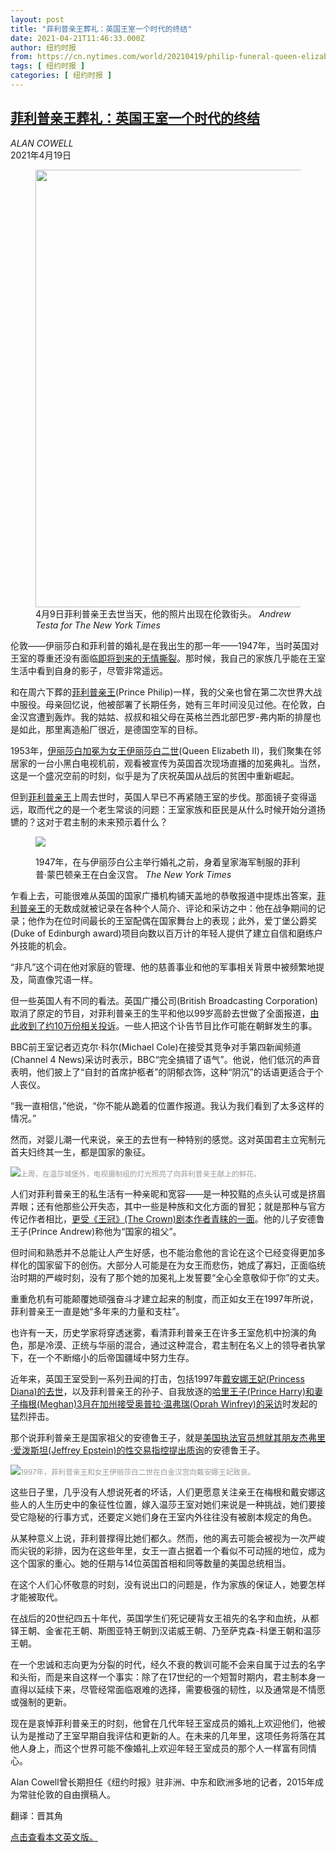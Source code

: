 ```yaml
---
layout: post
title: "菲利普亲王葬礼：英国王室一个时代的终结"
date: 2021-04-21T11:46:33.000Z
author: 纽约时报
from: https://cn.nytimes.com/world/20210419/philip-funeral-queen-elizabeth/
tags: [ 纽约时报 ]
categories: [ 纽约时报 ]
---
```

<!--1619005593000-->
[菲利普亲王葬礼：英国王室一个时代的终结](https://cn.nytimes.com/world/20210419/philip-funeral-queen-elizabeth/)
------

<div>
<address>ALAN COWELL</address><time pudate="2021-04-19 03:27:25" datetime="2021-04-19 03:27:25">2021年4月19日</time><figure class="article-span-photo"><img src="https://static01.nyt.com/images/2021/04/16/world/16philip/merlin_186184119_d4e60893-7477-4ce0-8be6-6c30d3204840-master1050.jpg" width="1050" height="700"><figcaption>4月9日菲利普亲王去世当天，他的照片出现在伦敦街头。 <cite>Andrew Testa for The New York Times</cite></figcaption></figure><section class="article-body"><p>伦敦——伊丽莎白和菲利普的婚礼是在我出生的那一年——1947年，当时英国对王室的尊重还没有面临<a href="https://www.nytimes.com/2021/04/10/world/europe/prince-philip-death-harry-meghan.html">即将到来的无情撕裂</a>。那时候，我自己的家族几乎能在王室生活中看到自身的影子，尽管非常遥远。</p><p>和在周六下葬的<a href="https://www.nytimes.com/live/2021/04/17/world/prince-philip-funeral" title="Link: https://www.nytimes.com/live/2021/04/17/world/prince-philip-funeral">菲利普亲王</a>(Prince Philip)一样，我的父亲也曾在第二次世界大战中服役。母亲回忆说，他被部署了长期任务，她有三年时间没见过他。在伦敦，白金汉宫遭到轰炸。我的姑姑、叔叔和祖父母在英格兰西北部巴罗-弗内斯的排屋也是如此，那里离造船厂很近，是德国空军的目标。</p><p>1953年，<a href="https://www.nytimes.com/video/world/europe/100000004345567/the-coronation-of-queen-elizabeth-ii.html" title="Link: https://www.nytimes.com/video/world/europe/100000004345567/the-coronation-of-queen-elizabeth-ii.html">伊丽莎白加冕为女王伊丽莎白二世</a>(Queen Elizabeth II)，我们聚集在邻居家的一台小黑白电视机前，观看被宣传为英国首次现场直播的加冕典礼。当然，这是一个盛况空前的时刻，似乎是为了庆祝英国从战后的贫困中重新崛起。</p><p>但到<a href="https://www.nytimes.com/2021/04/17/world/europe/funeral-prince-philip-uk.html">菲利普亲王</a>上周去世时，英国人早已不再紧随王室的步伐。那面镜子变得遥远，取而代之的是一个老生常谈的问题：王室家族和臣民是从什么时候开始分道扬镳的？这对于君主制的未来预示着什么？</p><p><figure class="article-inline-photo"><img src="https://static01.nyt.com/images/2021/04/16/world/16philip2/merlin_66265793_535dd1fc-a773-463f-b8e1-67540a819d39-jumbo.jpg"></p><figcaption>1947年，在与伊丽莎白公主举行婚礼之前，身着皇家海军制服的菲利普·蒙巴顿亲王在白金汉宫。 <cite>The New York Times</cite></figcaption></figure><p>乍看上去，可能很难从英国的国家广播机构铺天盖地的恭敬报道中提炼出答案，<a href="https://www.nytimes.com/2021/04/17/world/europe/funeral-prince-philip-uk.html">菲利普亲王</a>的无数成就被记录在各种个人简介、评论和采访之中：他在战争期间的记录；他作为在位时间最长的王室配偶在国家舞台上的表现；此外，爱丁堡公爵奖(Duke of Edinburgh award)项目向数以百万计的年轻人提供了建立自信和磨练户外技能的机会。</p><p>“非凡”这个词在他对家庭的管理、他的慈善事业和他的军事相关背景中被频繁地提及，简直像咒语一样。</p><p>但一些英国人有不同的看法。英国广播公司(British Broadcasting Corporation)取消了原定的节目，对菲利普亲王的生平和他以99岁高龄去世做了全面报道，<a href="https://www.nytimes.com/2021/04/15/business/bbc-prince-philip-complaints.html">由此收到了约10万份相关投诉</a>。一些人把这个讣告节目比作可能在朝鲜发生的事。</p><p>BBC前王室记者迈克尔·科尔(Michael Cole)在接受其竞争对手第四新闻频道(Channel 4 News)采访时表示，BBC“完全搞错了语气”。他说，他们低沉的声音表明，他们披上了“自封的首席护柩者”的阴郁衣饰，这种“阴沉”的话语更适合于个人丧仪。</p><p>“我一直相信，”他说，“你不能从跪着的位置作报道。我认为我们看到了太多这样的情况。”</p><p>然而，对婴儿潮一代来说，亲王的去世有一种特别的感觉。这对英国君主立宪制元首夫妇终其一生，都是国家的象征。</p><p><img src="https://static01.nyt.com/images/2021/04/16/world/16philip3/merlin_186188010_d8db3cf5-70ce-49d4-8798-ec79055f9079-master1050.jpg"><small style="color: #999;">上周，在温莎城堡外，电视摄制组的灯光照亮了向菲利普亲王献上的鲜花。</small></p><p>人们对菲利普亲王的私生活有一种亲昵和宽容——是一种狡黠的点头认可或是挤眉弄眼；还有他那些公开失态，其中一些是种族和文化方面的冒犯；就是那种与官方传记作者相比，<a href="https://www.nytimes.com/2021/04/09/arts/television/prince-philip-the-crown.html" title="Link: https://www.nytimes.com/2021/04/09/arts/television/prince-philip-the-crown.html">更受《王冠》(The Crown)剧本作者青睐的一面</a>。他的儿子安德鲁王子(Prince Andrew)称他为“国家的祖父”。</p><p>但时间和熟悉并不总能让人产生好感，也不能治愈他的言论在这个已经变得更加多样化的国家留下的创伤。大部分人可能是在为女王而悲伤，她成了寡妇，正面临统治时期的严峻时刻，没有了那个她的加冕礼上发誓要“全心全意敬仰于你”的丈夫。</p><p>重重危机有可能颠覆她顽强奋斗才建立起来的制度，而正如女王在1997年所说，菲利普亲王一直是她“多年来的力量和支柱”。</p><p>也许有一天，历史学家将穿透迷雾，看清菲利普亲王在许多王室危机中扮演的角色，那是冷漠、正统与华丽的混合，通过这种混合，君主制在名义上的领导者执掌下，在一个不断缩小的后帝国疆域中努力生存。</p><p>近年来，英国王室受到一系列丑闻的打击，包括1997年<a href="https://www.nytimes.com/1997/08/31/world/diana-princess-of-wales-36-dies-in-a-crash-in-paris.html">戴安娜王妃(Princess Diana)的去世</a>，以及菲利普亲王的孙子、自我放逐的<a href="https://www.nytimes.com/2021/03/08/world/europe/recap-of-harry-meghan-oprah-interview.html">哈里王子(Prince Harry)和妻子梅根(Meghan)3月在加州接受奥普拉·温弗瑞(Oprah Winfrey)的采访</a>时发起的猛烈抨击。</p><p>那个说菲利普亲王是国家祖父的安德鲁王子，就是<a href="https://www.nytimes.com/2020/06/08/nyregion/jeffrey-epstein-prince-andrew.html">美国执法官员想就其朋友杰弗里·爱泼斯坦(Jeffrey Epstein)的性交易指控提出质询</a>的安德鲁王子。</p><p><img src="https://static01.nyt.com/images/2021/04/16/world/16philip4/merlin_38363506_a8e9aca4-e597-42dc-a731-c663611ffbc6-master1050.jpg"><small style="color: #999;">1997年，菲利普亲王和女王伊丽莎白二世在白金汉宫向戴安娜王妃致哀。</small></p><p>这些日子里，几乎没有人想说死者的坏话，人们更愿意关注亲王在梅根和戴安娜这些人的人生历史中的象征性位置，嫁入温莎王室对她们来说是一种挑战，她们要接受它隐秘的行事方式，还要定义她们身在王室内外往往没有被剧本规定的角色。</p><p>从某种意义上说，菲利普撑得比她们都久。然而，他的离去可能会被视为一次严峻而尖锐的彩排，因为在这些年里，女王一直占据着一个看似不可动摇的地位，成为这个国家的重心。她的任期与14位英国首相和同等数量的美国总统相当。</p><p>在这个人们心怀敬意的时刻，没有说出口的问题是，作为家族的保证人，她要怎样才能被取代。</p><p>在战后的20世纪四五十年代，英国学生们死记硬背女王祖先的名字和血统，从都铎王朝、金雀花王朝、斯图亚特王朝到汉诺威王朝、乃至萨克森-科堡王朝和温莎王朝。</p><p>在一个忠诚和志向更为分裂的时代，经久不衰的教训可能不会来自属于过去的名字和头衔，而是来自这样一个事实：除了在17世纪的一个短暂时期内，君主制本身一直得以延续下来，尽管经常面临艰难的选择，需要极强的韧性，以及通常是不情愿或强制的更新。</p><p>现在是哀悼菲利普亲王的时刻，他曾在几代年轻王室成员的婚礼上欢迎他们，他被认为是推动了王室早期自我评估和更新的人。在未来的几年里，这项任务将落在其他人身上，而这个世界可能不像婚礼上欢迎年轻王室成员的那个人一样富有同情心。</p></section><footer class="author-info"><p>Alan Cowell曾长期担任《纽约时报》驻非洲、中东和欧洲多地的记者，2015年成为常驻伦敦的自由撰稿人。</p><p>翻译：晋其角</p><p><a rel="nofollow" target="_blank" href="https://www.nytimes.com/2021/04/16/world/europe/philip-funeral-queen-elizabeth.html">点击查看本文英文版。</a></p></footer>
</div>
